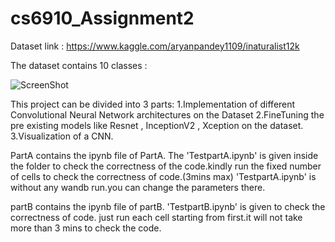 # cs6910_Assignment2
Dataset link : https://www.kaggle.com/aryanpandey1109/inaturalist12k

The dataset contains 10 classes :

![ScreenShot](https://{postimg.cc/GH63n3GS})

This project can be divided into 3 parts:
1.Implementation of different Convolutional Neural Network architectures on the Dataset
2.FineTuning the pre existing models like Resnet , InceptionV2 , Xception on the dataset.
3.Visualization of a CNN.

PartA contains the ipynb file of PartA.
The 'TestpartA.ipynb' is given inside the folder to check the correctness of the code.kindly run the fixed number of cells to check the correctness of code.(3mins max)
'TestpartA.ipynb' is without any wandb run.you can change the parameters there.

partB contains the ipynb file of partB.
'TestpartB.ipynb' is given to check the correctness of code. just run each cell starting from first.it will not take more than 3 mins to check the code.

